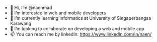 - 👋 Hi, I’m @naenmad
- 👀 I’m interested in web and mobile developers
- 🌱 I’m currently learning informatics at University of Singaperbangsa Karawang
- 💞️ I’m looking to collaborate on developing a web and mobile app
- 📫 You can reach me by linkedIn: https://www.linkedin.com/in/naen/

<!---
naenmad/naenmad is a ✨ special ✨ repository because its `README.md` (this file) appears on your GitHub profile.
You can click the Preview link to take a look at your changes.
--->
